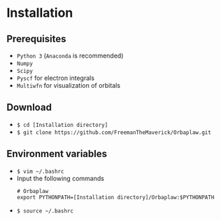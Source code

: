 # Installation
## Prerequisites
+ `Python 3` (`Anaconda` is recommended)
+ `Numpy`
+ `Scipy`
+ `Pyscf` for electron integrals
+ `Multiwfn` for visualization of orbitals

## Download
+ `$ cd [Installation directory]`
+ `$ git clone https://github.com/FreemanTheMaverick/Orbaplaw.git`

## Environment variables
+ `$ vim ~/.bashrc`
+ Input the following commands
  ```
  # Orbaplaw
  export PYTHONPATH=[Installation directory]/Orbaplaw:$PYTHONPATH
  ```
+ `$ source ~/.bashrc`
